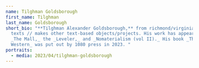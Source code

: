 ```yaml
---
name: Tilghman Goldsborough
first_name: Tilghman
last_name: Goldsborough
short_bio: "**Tilghman Alexander Goldsborough,** from richmond/virginia, writes
  texts // makes other text-based objects/projects. His work has appeared in
  _The Mall,_ the _Leveler,_ and _Nomaterialism (vol II)._ His book _The
  Western_ was put out by 1080 press in 2023. "
portraits:
  - media: 2023/04/tilghman-goldsborough
---
```


